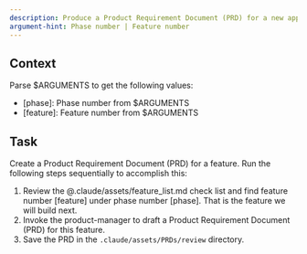 ```yaml
--- 
description: Produce a Product Requirement Document (PRD) for a new application feature
argument-hint: Phase number | Feature number
---
```


## Context

Parse $ARGUMENTS to get the following values:

- [phase]: Phase number from $ARGUMENTS
- [feature]: Feature number from $ARGUMENTS

## Task

Create a Product Requirement Document (PRD) for a feature. Run the following steps sequentially to accomplish this: 

1. Review the @.claude/assets/feature_list.md check list and find feature number [feature] under phase number [phase]. That is the feature we will build next.
2. Invoke the product-manager to draft a Product Requirement Document (PRD) for this feature.
3. Save the PRD in the `.claude/assets/PRDs/review` directory.

